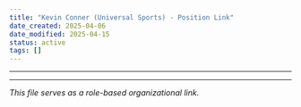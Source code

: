 ```yaml
---
title: "Kevin Conner (Universal Sports) - Position Link"
date_created: 2025-04-06
date_modified: 2025-04-15
status: active
tags: []
---
```


---

---


*This file serves as a role-based organizational link.*
